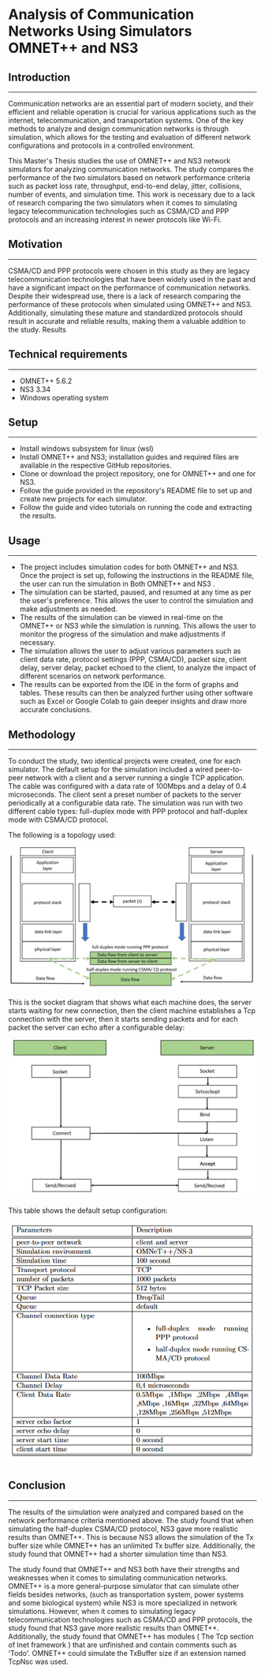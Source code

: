 # Analysis of Communication Networks Using Simulators OMNET++ and NS3

## Introduction
---------------------
Communication networks are an essential part of modern society, and their efficient and reliable operation is crucial for various applications such as the internet, telecommunication, and transportation systems. One of the key methods to analyze and design communication networks is through simulation, which allows for the testing and evaluation of different network configurations and protocols in a controlled environment.

This Master's Thesis studies the use of OMNET++ and NS3 network simulators for analyzing communication networks. The study compares the performance of the two simulators based on network performance criteria such as packet loss rate, throughput, end-to-end delay, jitter, collisions, number of events, and simulation time. This work is necessary due to a lack of research comparing the two simulators when it comes to simulating legacy telecommunication technologies such as CSMA/CD and PPP protocols and an increasing interest in newer protocols like Wi-Fi.

## Motivation
---------------------
CSMA/CD and PPP protocols were chosen in this study as they are legacy telecommunication technologies that have been widely used in the past and have a significant impact on the performance of communication networks. Despite their widespread use, there is a lack of research comparing the performance of these protocols when simulated using OMNET++ and NS3. Additionally, simulating these mature and standardized protocols should result in accurate and reliable results, making them a valuable addition to the study.
Results

## Technical requirements
---------------------
* OMNET++ 5.6.2 
* NS3 3.34
* Windows operating system

## Setup
---------------------
* Install windows subsystem for linux (wsl)
* Install OMNET++ and NS3; installation guides and required files are available in the respective GitHub repositories.
* Clone or download the project repository, one for OMNET++ and one for NS3.
* Follow the guide provided in the repository's README file to set up and create new projects for each simulator.
* Follow the guide and video tutorials on running the code and extracting the results.

## Usage
---------------------
* The project includes simulation codes for both OMNET++ and NS3. Once the project is set up, following the instructions in the README file, the user can run the simulation in Both OMNET++ and  NS3 .
* The simulation can be started, paused, and resumed at any time as per the user's preference. This allows the user to control the simulation and make adjustments as needed.
* The results of the simulation can be viewed in real-time on the OMNET++ or NS3  while the simulation is running. This allows the user to monitor the progress of the simulation and make adjustments if necessary.
* The simulation allows the user to adjust various parameters such as client data rate, protocol settings (PPP, CSMA/CD), packet size, client delay, server delay, packet echoed to the client, to analyze the impact of different scenarios on network performance.
* The results can be exported from the IDE in the form of graphs and tables. These results can then be analyzed further using other software such as Excel or Google Colab to gain deeper insights and draw more accurate conclusions.


## Methodology
---------------------
To conduct the study, two identical projects were created, one for each simulator. The default setup for the simulation included a wired peer-to-peer network with a client and a server running a single TCP application. The cable was configured with a data rate of 100Mbps and a delay of 0.4 microseconds. The client sent a preset number of packets to the server periodically at a configurable data rate. The simulation was run with two different cable types: full-duplex mode with PPP protocol and half-duplex mode with CSMA/CD protocol.

The following is a topology used:

![topology](topology.jpeg?raw=true "Title")

This is the socket diagram that shows what each machine does, the server starts waiting for new connection, then the client machine establishes a Tcp connection with the server, then it starts sending packets and for each packet the server can echo after a configurable delay:

![socket diagram](socket.jpeg?raw=true "Title")

This table shows the default setup configuration:

![setup](setup.png)

## Conclusion
---------------------
The results of the simulation were analyzed and compared based on the network performance criteria mentioned above.
The study found that when simulating the half-duplex CSMA/CD protocol, NS3 gave more realistic results than OMNET++. This is because NS3 allows the simulation of the Tx buffer size while OMNET++ has an unlimited Tx buffer size. Additionally, the study found that OMNET++ had a shorter simulation time than NS3.

The study found that OMNET++ and NS3 both have their strengths and weaknesses when it comes to simulating communication networks. OMNET++ is a more general-purpose simulator that can simulate other fields besides networks, (such as transportation system, power systems and some biological system) while NS3 is more specialized in network simulations. However, when it comes to simulating legacy telecommunication technologies such as CSMA/CD and PPP protocols, the study found that NS3 gave more realistic results than OMNET++. Additionally, the study found that OMNET++ has modules ( The Tcp section of Inet framework ) that are unfinished and contain comments such as 'Todo'. OMNET++ could simulate the TxBuffer size if an extension named TcpNsc was used.
